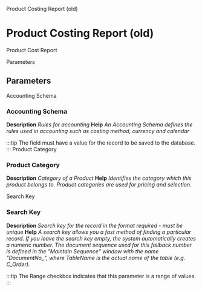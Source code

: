
Product Costing Report (old)
# Product Costing Report (old)


Product Cost Report

Parameters
## Parameters


Accounting Schema
### Accounting Schema

**Description**
 *Rules for accounting*
**Help**
 *An Accounting Schema defines the rules used in accounting such as costing method, currency and calendar*

:::tip
The field must have a value for the record to be saved to the database.
:::
Product Category
### Product Category

**Description**
 *Category of a Product*
**Help**
 *Identifies the category which this product belongs to.  Product categories are used for pricing and selection.*

Search Key
### Search Key

**Description**
 *Search key for the record in the format required - must be unique*
**Help**
 *A search key allows you a fast method of finding a particular record.
If you leave the search key empty, the system automatically creates a numeric number.  The document sequence used for this fallback number is defined in the "Maintain Sequence" window with the name "DocumentNo_<TableName>", where TableName is the actual name of the table (e.g. C_Order).*

:::tip
The Range checkbox indicates that this parameter is a range of values.
:::